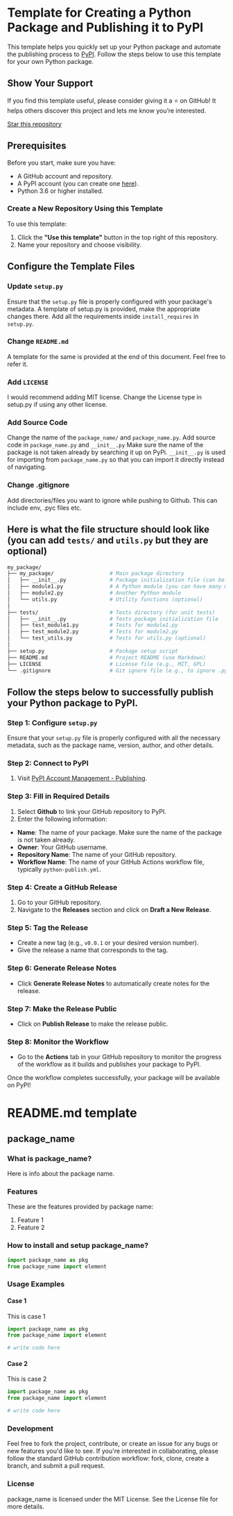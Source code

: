 # Template for Creating a Python Package and Publishing it to PyPI

This template helps you quickly set up your Python package and automate the publishing process to [PyPI](https://pypi.org/). Follow the steps below to use this template for your own Python package.

## Show Your Support

If you find this template useful, please consider giving it a ⭐ on GitHub! It helps others discover this project and lets me know you’re interested.

[Star this repository](https://github.com/SaarthRajan/pypi-module-template)


## Prerequisites

Before you start, make sure you have:
- A GitHub account and repository.
- A PyPI account (you can create one [here](https://pypi.org/account/register/)).
- Python 3.6 or higher installed.

### **Create a New Repository Using this Template**

To use this template:

1. Click the **"Use this template"** button in the top right of this repository.
2. Name your repository and choose visibility.

## Configure the Template Files

### Update `setup.py`
Ensure that the `setup.py` file is properly configured with your package's metadata. 
A template of setup.py is provided, make the appropriate changes there. 
Add all the requirements inside `install_requires` in `setup.py`. 

### Change `README.md` 
A template for the same is provided at the end of this document. Feel free to refer it.

### Add `LICENSE`
I would recommend adding MIT license. Change the License type in setup.py if using any other license.

### Add Source Code
Change the name of the `package_name/` and `package_name.py`. Add source code in `package_name.py` and `__init__.py`
Make sure the name of the package is not taken already by searching it up on PyPi. 
`__init__.py` is used for importing from `package_name.py` so that you can import it directly instead of navigating. 

### Change .gitignore
Add directories/files you want to ignore while pushing to Github. This can include env, .pyc files etc.

## Here is what the file structure should look like (you can add `tests/` and `utils.py` but they are optional)

```graphql
my_package/
├── my_package/                  # Main package directory
│   ├── __init__.py              # Package initialization file (can be empty or contain version info)
│   ├── module1.py               # A Python module (you can have many modules)
│   ├── module2.py               # Another Python module
│   └── utils.py                 # Utility functions (optional)
│
├── tests/                       # Tests directory (for unit tests)
│   ├── __init__.py              # Tests package initialization file
│   ├── test_module1.py          # Tests for module1.py
│   ├── test_module2.py          # Tests for module2.py
│   └── test_utils.py            # Tests for utils.py (optional)
│
├── setup.py                     # Package setup script
├── README.md                    # Project README (use Markdown)
├── LICENSE                      # License file (e.g., MIT, GPL)
└── .gitignore                   # Git ignore file (e.g., to ignore .pyc files, env, etc.)
```

## Follow the steps below to successfully publish your Python package to PyPI.

### Step 1: Configure `setup.py`
Ensure that your `setup.py` file is properly configured with all the necessary metadata, such as the package name, version, author, and other details.

### Step 2: Connect to PyPI
1. Visit [PyPI Account Management - Publishing](https://pypi.org/manage/account/publishing/).

### Step 3: Fill in Required Details
1. Select **Github** to link your GitHub repository to PyPI.
2. Enter the following information:
- **Name**: The name of your package. Make sure the name of the package is not taken already. 
- **Owner**: Your GitHub username.
- **Repository Name**: The name of your GitHub repository.
- **Workflow Name**: The name of your GitHub Actions workflow file, typically `python-publish.yml`.

### Step 4: Create a GitHub Release
1. Go to your GitHub repository.
2. Navigate to the **Releases** section and click on **Draft a New Release**.

### Step 5: Tag the Release
- Create a new tag (e.g., `v0.0.1` or your desired version number).
- Give the release a name that corresponds to the tag.

### Step 6: Generate Release Notes
- Click **Generate Release Notes** to automatically create notes for the release.

### Step 7: Make the Release Public
- Click on **Publish Release** to make the release public.

### Step 8: Monitor the Workflow
- Go to the **Actions** tab in your GitHub repository to monitor the progress of the workflow as it builds and publishes your package to PyPI.

Once the workflow completes successfully, your package will be available on PyPI!



# README.md template
## package_name

### What is package_name?
Here is info about the package name. 

### Features
These are the features provided by package name:
1. Feature 1
2. Feature 2

### How to install and setup package_name?

```python
import package_name as pkg
from package_name import element
```

### Usage Examples

#### Case 1
This is case 1

```python
import package_name as pkg
from package_name import element

# write code here

```

#### Case 2
This is case 2

```python
import package_name as pkg
from package_name import element

# write code here

```

### Development
Feel free to fork the project, contribute, or create an issue for any bugs or new features you'd like to see. If you're interested in collaborating, please follow the standard GitHub contribution workflow: fork, clone, create a branch, and submit a pull request.

### License
package_name is licensed under the MIT License. See the License file for more details.
